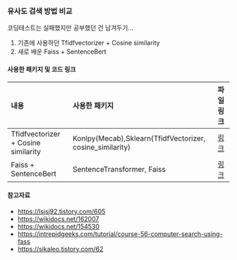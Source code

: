 ### 유사도 검색 방법 비교

코딩테스트는 실패했지만 공부했던 건 남겨두기...

1. 기존에 사용하던 Tfidfvectorizer + Cosine similarity
2. 새로 배운 Faiss + SentenceBert

#### 사용한 패키지 및 코드 링크

|내용|사용한 패키지|파일 링크|
|:------|:------|:------|
|Tfidfvectorizer + Cosine similarity|Konlpy(Mecab),Sklearn(TfidfVectorizer, cosine_similarity)|[링크](https://github.com/threegenie/similarity_search/blob/main/0404_tfidf.ipynb)|
|Faiss + SentenceBert|SentenceTransformer, Faiss|[링크](https://github.com/threegenie/similarity_search/blob/main/0404_faiss.ipynb)|

#### 참고자료
- https://lsjsj92.tistory.com/605
- https://wikidocs.net/162007
- https://wikidocs.net/154530
- https://intrepidgeeks.com/tutorial/course-56-computer-search-using-fass
- https://sikaleo.tistory.com/62
